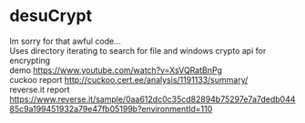 # desuCrypt
Im sorry for that awful code... <br>
Uses directory iterating to search for file and windows crypto api for encrypting<br>
demo https://www.youtube.com/watch?v=XsVQRatBnPg<br>
cuckoo report http://cuckoo.cert.ee/analysis/1191133/summary/<br>
reverse.it report https://www.reverse.it/sample/0aa612dc0c35cd82894b75297e7a7dedb04485c9a199451932a79e47fb05199b?environmentId=110
